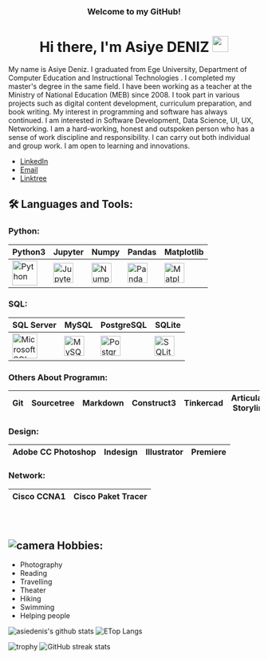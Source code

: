 
<!-- HEADER -->
<h3 align="center">
     <br>Welcome to my GitHub!
</h3>

<h1 align="center">Hi there, I'm Asiye DENIZ </a> <img src="https://user-images.githubusercontent.com/64318469/176737130-33ef105d-385a-43e4-a68e-33ac3f19ab12.gif" height="32" /></h1>


My name is Asiye Deniz. 
I graduated from Ege University, Department of Computer Education and Instructional Technologies . I completed my master's degree in the same field. I have been working as a teacher at the Ministry of National Education (MEB) since 2008. I took part in various projects such as digital content development, curriculum preparation, and book writing. My interest in programming and software has always continued. I am interested in Software Development, Data Science, UI, UX, Networking. I am a hard-working, honest and outspoken person who has a sense of work discipline and responsibility. I can carry out both individual and group work. I am open to learning and innovations.

- [LinkedIn](https://www.linkedin.com/in/asiye-deniz/)
- [Email](mailto:asiyedeniz@gmail.com)
- [Linktree](https://linktr.ee/asiyedeniz)
<div>

## 🛠️ Languages and Tools:

### Python:

| Python3 | Jupyter | Numpy | Pandas | Matplotlib | 
|----------|----------|--------|--------|--------|
| <img align="center" alt="Python" width="50px" style="padding-right:10px;" src="https://cdn.jsdelivr.net/gh/devicons/devicon@latest/icons/python/python-original.svg" /> |<img align="left" alt="Jupyter" width="40px" style="padding-right:10px;" src="https://cdn.jsdelivr.net/gh/devicons/devicon@latest/icons/jupyter/jupyter-original-wordmark.svg" /> | <img align="left" alt="Numpy" width="40px" style="padding-right:10px;" src="https://cdn.jsdelivr.net/gh/devicons/devicon@latest/icons/numpy/numpy-original.svg" /> | <img align="left" alt="Pandas" width="40px" style="padding-right:10px;" src="https://cdn.jsdelivr.net/gh/devicons/devicon@latest/icons/pandas/pandas-original-wordmark.svg" />| <img align="left" alt="Matplotlib" width="40px" style="padding-right:10px;" src="https://cdn.jsdelivr.net/gh/devicons/devicon@latest/icons/matplotlib/matplotlib-original-wordmark.svg" />

<!-- align="left" alt="PyQt" width="40px" style="padding-right:10px;" <img src="https://cdn.jsdelivr.net/gh/devicons/devicon@latest/icons/qt/qt-original.svg" /> -->
<!-- <img align="left" alt="Scikitlearn" width="40px" style="padding-right:10px;" src="https://cdn.jsdelivr.net/gh/devicons/devicon@latest/icons/scikitlearn/scikitlearn-original.svg" /> -->

### SQL:

| SQL Server | MySQL | PostgreSQL | SQLite |
|----------|----------|----------|--------|
| <img align="center" alt="Microsoft SQL Server" width="50px" style="padding-right:10px;" src="https://cdn.jsdelivr.net/gh/devicons/devicon@latest/icons/microsoftsqlserver/microsoftsqlserver-original.svg" /> | <img align="left" alt="MySQL" width="40px" style="padding-right:10px;" src="https://cdn.jsdelivr.net/gh/devicons/devicon@latest/icons/mysql/mysql-original.svg" /> | <img align="left" alt="PostgreSQL" width="40px" style="padding-right:10px;" src="https://cdn.jsdelivr.net/gh/devicons/devicon@latest/icons/postgresql/postgresql-plain.svg" /> | <img align="left" alt="SQLite" width="40px" style="padding-right:10px;" src="https://cdn.jsdelivr.net/gh/devicons/devicon@latest/icons/sqlite/sqlite-original.svg" /> |

### Others About Programın:

| Git | Sourcetree | Markdown | Construct3 | Tinkercad | Articulate Storyline |
|----------|----------|----------|----------|----------|----------|

### Design:

| Adobe CC Photoshop | Indesign | Illustrator | Premiere |
|----------|----------|----------|----------|

### Network:

| Cisco CCNA1 | Cisco Paket Tracer |
|----------|----------|

<!--<img align="left" alt="Git" width="40px" style="padding-right:10px;" src="https://cdn.jsdelivr.net/gh/devicons/devicon@latest/icons/git/git-original.svg" /> | <img align="left" alt="Sourcetree" width="40px" style="padding-right:10px;" src="https://cdn.jsdelivr.net/gh/devicons/devicon@latest/icons/sourcetree/sourcetree-original.svg" /> | <img align="left" alt="Markdown" width="40px" style="padding-right:10px;" src="https://cdn.jsdelivr.net/gh/devicons/devicon@latest/icons/markdown/markdown-original.svg" /> |


<br />
<!-- <img align="left" alt="HTML" width="30px" style="padding-right:10px;" src="https://cdn.jsdelivr.net/gh/devicons/devicon@latest/icons/html5/html5-original-wordmark.svg" /> -->
<!-- <img align="left" alt="CSS" width="30px" style="padding-right:10px;" src="https://cdn.jsdelivr.net/gh/devicons/devicon@latest/icons/css3/css3-original-wordmark.svg" /> -->
<!-- <img align="left" alt="JavaScript" width="30px" style="padding-right:10px;" src="https://cdn.jsdelivr.net/gh/devicons/devicon@latest/icons/javascript/javascript-original.svg" /> -->
<!-- <img align="left" alt="Django" width="30px" style="padding-right:10px;" src="https://cdn.jsdelivr.net/gh/devicons/devicon@latest/icons/django/django-plain.svg" /> -->
<!-- <img align="left" alt="Flask" width="30px" style="padding-right:10px;" src="https://cdn.jsdelivr.net/gh/devicons/devicon@latest/icons/flask/flask-original-wordmark.svg" /> -->
<br />

</div>

#


## ![camera](https://github.com/asiedenis/asiedenis/assets/11831201/532ea7b3-3df7-4786-9af3-ae5b85cd03d0) Hobbies:
* Photography
* Reading
* Travelling
* Theater
* Hiking
* Swimming
* Helping people

<p float="center">
  <img  src="https://github-readme-stats.vercel.app/api?username=asiedenis&show_icons=true" alt="asiedenis's github stats" />
  <img  src="https://github-readme-stats.vercel.app/api/top-langs/?username=asiedenis&layout=compact&hide=html,css" alt="ETop Langs" />
</p>

![trophy](https://github-profile-trophy.vercel.app/?username=asiedenis)
![GitHub streak stats](https://github-readme-streak-stats.herokuapp.com/?user=asiedenis)  

<!--
**asiedenis/asiedenis** is a ✨ _special_ ✨ repository because its `README.md` (this file) appears on your GitHub profile.

Here are some ideas to get you started:

- 🔭 I’m currently working on ...
- 🌱 I’m currently learning ...
- 👯 I’m looking to collaborate on ...
- 🤔 I’m looking for help with ...
- 💬 Ask me about ...
- 📫 How to reach me: ...
- 😄 Pronouns: ...
- ⚡ Fun fact: ...
-->
